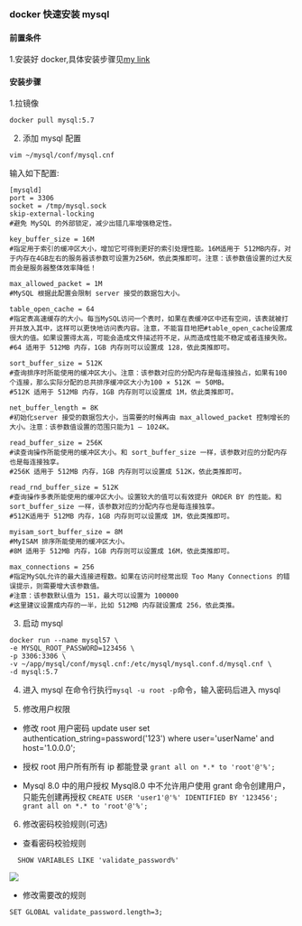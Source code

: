 ### docker 快速安装 mysql

#### 前置条件

1.安装好 docker,具体安装步骤见[my link](./docker安装mysql.md)

#### 安装步骤

1.拉镜像

```shell
docker pull mysql:5.7
```

2. 添加 mysql 配置

```shell
vim ~/mysql/conf/mysql.cnf
```

输入如下配置:

```
[mysqld]
port = 3306
socket = /tmp/mysql.sock
skip-external-locking
#避免 MySQL 的外部锁定，减少出错几率增强稳定性。

key_buffer_size = 16M
#指定用于索引的缓冲区大小，增加它可得到更好的索引处理性能。16M适用于 512MB内存，对于内存在4GB左右的服务器该参数可设置为256M，依此类推即可。注意：该参数值设置的过大反而会是服务器整体效率降低！

max_allowed_packet = 1M
#MySQL 根据此配置会限制 server 接受的数据包大小。

table_open_cache = 64
#指定表高速缓存的大小。每当MySQL访问一个表时，如果在表缓冲区中还有空间，该表就被打开并放入其中，这样可以更快地访问表内容。注意，不能盲目地把#table_open_cache设置成很大的值。如果设置得太高，可能会造成文件描述符不足，从而造成性能不稳定或者连接失败。
#64 适用于 512MB 内存，1GB 内存则可以设置成 128，依此类推即可。

sort_buffer_size = 512K
#查询排序时所能使用的缓冲区大小。注意：该参数对应的分配内存是每连接独占，如果有100个连接，那么实际分配的总共排序缓冲区大小为100 × 512K ＝ 50MB。
#512K 适用于 512MB 内存，1GB 内存则可以设置成 1M，依此类推即可。

net_buffer_length = 8K
#初始化server 接受的数据包大小，当需要的时候再由 max_allowed_packet 控制增长的大小。注意：该参数值设置的范围只能为1 – 1024K。

read_buffer_size = 256K
#读查询操作所能使用的缓冲区大小。和 sort_buffer_size 一样，该参数对应的分配内存也是每连接独享。
#256K 适用于 512MB 内存，1GB 内存则可以设置成 512K，依此类推即可。

read_rnd_buffer_size = 512K
#查询操作多表所能使用的缓冲区大小。设置较大的值可以有效提升 ORDER BY 的性能。和 sort_buffer_size 一样，该参数对应的分配内存也是每连接独享。
#512K适用于 512MB 内存，1GB 内存则可以设置成 1M，依此类推即可。

myisam_sort_buffer_size = 8M
#MyISAM 排序所能使用的缓冲区大小。
#8M 适用于 512MB 内存，1GB 内存则可以设置成 16M，依此类推即可。

max_connections = 256
#指定MySQL允许的最大连接进程数。如果在访问时经常出现 Too Many Connections 的错误提示，则需要增大该参数值。
#注意：该参数默认值为 151，最大可以设置为 100000
#这里建议设置成内存的一半，比如 512MB 内存就设置成 256，依此类推。
```

3. 启动 mysql

```shell
docker run --name mysql57 \
-e MYSQL_ROOT_PASSWORD=123456 \
-p 3306:3306 \
-v ~/app/mysql/conf/mysql.cnf:/etc/mysql/mysql.conf.d/mysql.cnf \
-d mysql:5.7
```

4. 进入 mysql
   在命令行执行`mysql -u root -p`命令，输入密码后进入 mysql

5. 修改用户权限

- 修改 root 用户密码
  update user set authentication_string=password('123') where user='userName' and host='1.0.0.0';
- 授权 root 用户所有所有 ip 都能登录
  `grant all on *.* to 'root'@'%';`

- Mysql 8.0 中的用户授权
  Mysql8.0 中不允许用户使用 grant 命令创建用户，只能先创建再授权
  `CREATE USER 'user1'@'%' IDENTIFIED BY '123456';`
  `grant all on *.* to 'root'@'%';`

6. 修改密码校验规则(可选)

- 查看密码校验规则

```
  SHOW VARIABLES LIKE 'validate_password%'
```

![](https://tva1.sinaimg.cn/large/007S8ZIlgy1ggne2j48o6j309k05cgm9.jpg)

- 修改需要改的规则

```
SET GLOBAL validate_password.length=3;
```
